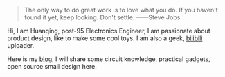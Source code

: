 > The only way to do great work is to love what you do. If you haven't found it yet, keep looking. Don't settle.				——Steve Jobs

Hi, I am Huanqing, post-95 Electronics Engineer, I am passionate about product design, like to make some cool toys.  I am also a geek, [bilibili](https://space.bilibili.com/110937609) uploader. 


 Here is my [blog](https://huangqingwu.github.io), I will share some circuit knowledge, practical gadgets, open source small design here.